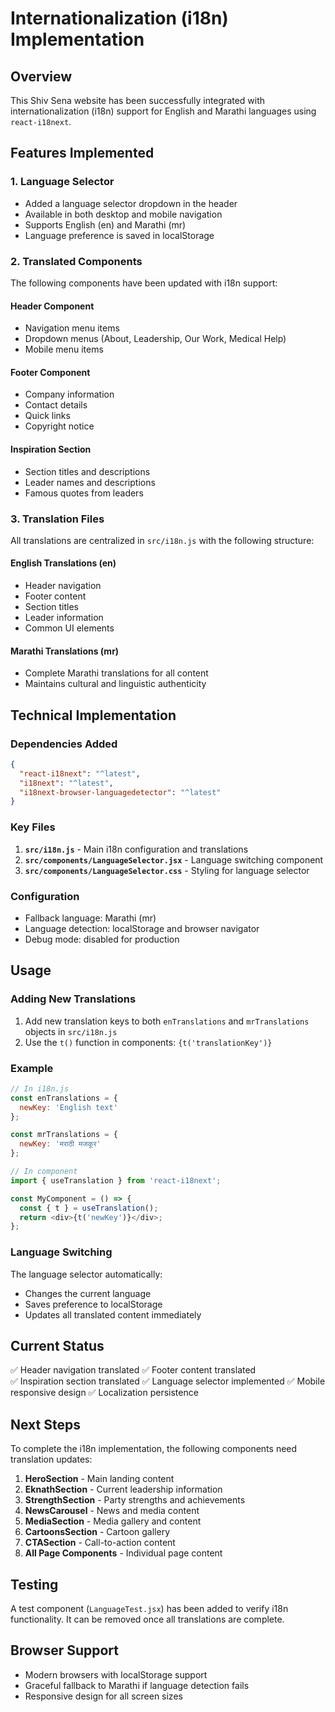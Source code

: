 # Internationalization (i18n) Implementation

## Overview
This Shiv Sena website has been successfully integrated with internationalization (i18n) support for English and Marathi languages using `react-i18next`.

## Features Implemented

### 1. Language Selector
- Added a language selector dropdown in the header
- Available in both desktop and mobile navigation
- Supports English (en) and Marathi (mr)
- Language preference is saved in localStorage

### 2. Translated Components
The following components have been updated with i18n support:

#### Header Component
- Navigation menu items
- Dropdown menus (About, Leadership, Our Work, Medical Help)
- Mobile menu items

#### Footer Component
- Company information
- Contact details
- Quick links
- Copyright notice

#### Inspiration Section
- Section titles and descriptions
- Leader names and descriptions
- Famous quotes from leaders

### 3. Translation Files
All translations are centralized in `src/i18n.js` with the following structure:

#### English Translations (en)
- Header navigation
- Footer content
- Section titles
- Leader information
- Common UI elements

#### Marathi Translations (mr)
- Complete Marathi translations for all content
- Maintains cultural and linguistic authenticity

## Technical Implementation

### Dependencies Added
```json
{
  "react-i18next": "^latest",
  "i18next": "^latest", 
  "i18next-browser-languagedetector": "^latest"
}
```

### Key Files
1. **`src/i18n.js`** - Main i18n configuration and translations
2. **`src/components/LanguageSelector.jsx`** - Language switching component
3. **`src/components/LanguageSelector.css`** - Styling for language selector

### Configuration
- Fallback language: Marathi (mr)
- Language detection: localStorage and browser navigator
- Debug mode: disabled for production

## Usage

### Adding New Translations
1. Add new translation keys to both `enTranslations` and `mrTranslations` objects in `src/i18n.js`
2. Use the `t()` function in components: `{t('translationKey')}`

### Example
```javascript
// In i18n.js
const enTranslations = {
  newKey: 'English text'
};

const mrTranslations = {
  newKey: 'मराठी मजकूर'
};

// In component
import { useTranslation } from 'react-i18next';

const MyComponent = () => {
  const { t } = useTranslation();
  return <div>{t('newKey')}</div>;
};
```

### Language Switching
The language selector automatically:
- Changes the current language
- Saves preference to localStorage
- Updates all translated content immediately

## Current Status
✅ Header navigation translated
✅ Footer content translated  
✅ Inspiration section translated
✅ Language selector implemented
✅ Mobile responsive design
✅ Localization persistence

## Next Steps
To complete the i18n implementation, the following components need translation updates:

1. **HeroSection** - Main landing content
2. **EknathSection** - Current leadership information
3. **StrengthSection** - Party strengths and achievements
4. **NewsCarousel** - News and media content
5. **MediaSection** - Media gallery and content
6. **CartoonsSection** - Cartoon gallery
7. **CTASection** - Call-to-action content
8. **All Page Components** - Individual page content

## Testing
A test component (`LanguageTest.jsx`) has been added to verify i18n functionality. It can be removed once all translations are complete.

## Browser Support
- Modern browsers with localStorage support
- Graceful fallback to Marathi if language detection fails
- Responsive design for all screen sizes 